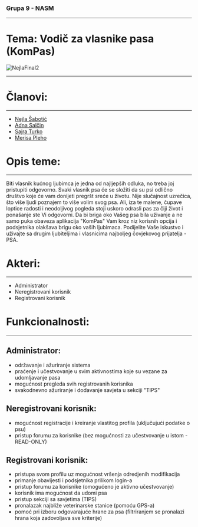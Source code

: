 ### Grupa 9 - NASM
--------------------

# Tema: Vodič za vlasnike pasa (KomPas)

![NejlaFinal2](https://user-images.githubusercontent.com/72942574/111203292-1d350e80-85c5-11eb-84b4-cdcd7a6f578c.jpg)

---------------------

# Članovi:
--------------------

* [Nejla Šabotić](https://github.com/nsabotic1)
* [Adna Salčin](https://github.com/asalcin3)
* [Sajra Turko](https://github.com/sturko1)
* [Merisa Pleho](https://github.com/mpleho1)

# Opis teme:
----------------------

Biti vlasnik kućnog ljubimca je jedna od najljepših odluka, no treba joj pristupiti odgovorno. 
Svaki vlasnik psa će se složiti da su psi odlično društvo koje će vam donijeti pregršt sreće u životu.
Nije slučajnost uzrečica, što više ljudi poznajem to više volim svog psa.
Ali, iza te malene, čupave loptice radosti i neodoljivog pogleda stoji uskoro odrasli pas za čiji život i ponašanje ste Vi odgovorni.
Da bi briga oko Vašeg psa bila uživanje a ne samo puka obaveza aplikacija "KomPas" Vam kroz niz korisnih opcija i podsjetnika olakšava brigu oko vaših ljubimaca.
Podijelite Vaše iskustvo i uživajte sa drugim ljubiteljima i vlasnicima najboljeg čovjekovog prijatelja - PSA.


# Akteri:
-------------------------

* Administrator
* Neregistrovani korisnik
* Registrovani korisnik

# Funkcionalnosti:
-------------------------

## Administrator:
* održavanje i ažuriranje sistema
* praćenje i učestvovanje u svim aktivnostima koje su vezane za udomljavanje pasa
* mogućnost pregleda svih registrovanih korisnika
* svakodnevno ažuriranje i dodavanje savjeta u sekciji "TIPS"

## Neregistrovani korisnik:
* mogućnost registracije i kreiranje vlastitog profila (uključujući podatke o psu)
* pristup forumu za korisnike (bez mogućnosti za učestvovanje u istom - READ-ONLY)

## Registrovani korisnik:
* pristupa svom profilu uz mogućnost vršenja odredjenih modifikacija
* primanje obavijesti i podsjetnika prilikom login-a
* pristup forumu za korisnike (omogućeno je aktivno učestvovanje)
* korisnik ima mogućnost da udomi psa
* pristup sekciji sa savjetima (TIPS)
* pronalazak najbliže veterinarske stanice (pomoću GPS-a) 
* pomoć pri izboru odgovarajuće hrane za psa (filtriranjem se pronalazi hrana koja zadovoljava sve kriterije) 




